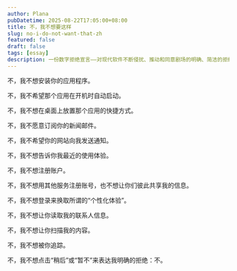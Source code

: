```yaml
---
author: Plana
pubDatetime: 2025-08-22T17:05:00+08:00
title: 不，我不想要这样
slug: no-i-do-not-want-that-zh
featured: false
draft: false
tags: [essay]
description: 一份数字拒绝宣言——对现代软件不断侵扰、推动和同意剧场的明确、简洁的拒绝。这篇文章代表了任何对无休止的弹出窗口、强制注册、启动时膨胀和在线选择幻觉感到疲惫不堪的人的声音。
---
```


不，我不想安装你的应用程序。

不，我不希望那个应用在开机时自动启动。

不，我不想在桌面上放置那个应用的快捷方式。

不，我不愿意订阅你的新闻邮件。

不，我不希望你的网站向我发送通知。

不，我不想告诉你我最近的使用体验。

不，我不想注册账户。

不，我不想用其他服务注册账号，也不想让你们彼此共享我的信息。

不，我不想登录来换取所谓的“个性化体验”。

不，我不想让你读取我的联系人信息。

不，我不想让你扫描我的内容。

不，我不想被你追踪。

不，我不想点击“稍后”或“暂不”来表达我明确的拒绝：不。
